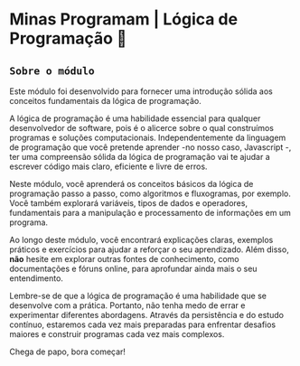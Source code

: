 # Minas Programam | Lógica de Programação 🚀

## `Sobre o módulo`
Este módulo foi desenvolvido para fornecer uma introdução sólida aos conceitos fundamentais da lógica de programação.

A lógica de programação é uma habilidade essencial para qualquer desenvolvedor de software, pois é o alicerce sobre o qual construímos programas e soluções computacionais. Independentemente da linguagem de programação que você pretende aprender -no nosso caso, Javascript -, ter uma compreensão sólida da lógica de programação vai te ajudar a escrever código mais claro, eficiente e livre de erros.

Neste módulo, você aprenderá os conceitos básicos da lógica de programação passo a passo, como algoritmos e fluxogramas, por exemplo. Você também explorará variáveis, tipos de dados e operadores, fundamentais para a manipulação e processamento de informações em um programa.

Ao longo deste módulo, você encontrará explicações claras, exemplos práticos e exercícios para ajudar a reforçar o seu aprendizado. Além disso, **não** hesite em explorar outras fontes de conhecimento, como documentações e fóruns online, para aprofundar ainda mais o seu entendimento.

Lembre-se de que a lógica de programação é uma habilidade que se desenvolve com a prática. Portanto, não tenha medo de errar e experimentar diferentes abordagens. Através da persistência e do estudo contínuo, estaremos cada vez mais preparadas para enfrentar desafios maiores e construir programas cada vez mais complexos.

Chega de papo, bora começar!

